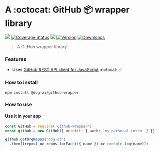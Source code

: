 # A :octocat: GitHub :package: wrapper library

[![](https://github.com/dog-ai/github-wrapper/workflows/ci/badge.svg)](https://github.com/dog-ai/github-wrapper/actions?workflow=ci)
[![Coverage Status](https://coveralls.io/repos/github/dog-ai/github-wrapper/badge.svg?branch=master)](https://coveralls.io/github/dog-ai/github-wrapper?branch=master)
[![](https://img.shields.io/github/release/dog-ai/github-wrapper.svg)](https://github.com/dog-ai/github-wrapper/releases)
[![Version](https://img.shields.io/npm/v/@dog-ai/github-wrapper.svg)](https://www.npmjs.com/package/@dog-ai/github-wrapper)
[![Downloads](https://img.shields.io/npm/dt/@dog-ai/github-wrapper.svg)](https://www.npmjs.com/package/@dog-ai/github-wrapper)

> A GitHub wrapper library.

### Features
* Uses [GitHub REST API client for JavaScript](https://github.com/octokit/rest.js) :octocat: :white_check_mark:

### How to install
```
npm install @dog-ai/github-wrapper
```

### How to use

#### Use it in your app
```javascript
const GitHub = require('github-wrapper')
const github = new GitHub({ octokit: { auth: 'my-personal-token' } })

github.getOrgRepos('dog-ai')
  .then((repos) => repos.forEach(({ name }) => console.log(name)))
```
